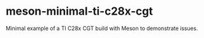 # meson-minimal-ti-c28x-cgt
Minimal example of a TI C28x CGT build with Meson to demonstrate issues.
